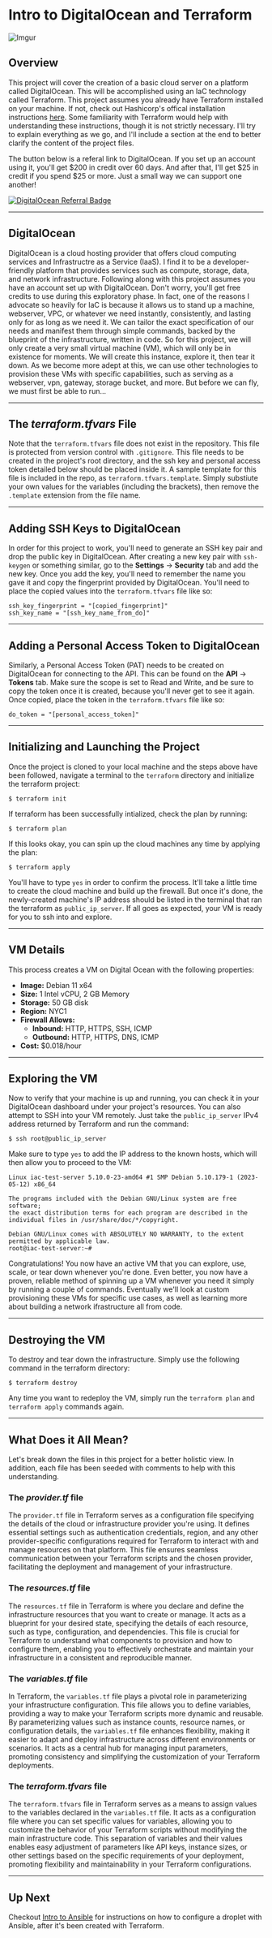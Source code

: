 # Intro to DigitalOcean and Terraform #

![Imgur](https://i.imgur.com/NdWVCBC.jpg)

## Overview ##

This project will cover the creation of a basic cloud server on a platform called DigitalOcean. This will be accomplished using an IaC technology called Terraform. This project assumes you already have Terraform installed on your machine. If not, check out Hashicorp's offical installation instructions [here](https://developer.hashicorp.com/terraform/install). Some familiarity with Terraform would help with understanding these instructions, though it is not strictly necessary. I'll try to explain everything as we go, and I'll include a section at the end to better clarify the content of the project files.

The button below is a referal link to DigitalOcean. If you set up an account using it, you'll get $200 in credit over 60 days. And after that, I'll get $25 in credit if you spend $25 or more. Just a small way we can support one another!

[![DigitalOcean Referral Badge](https://web-platforms.sfo2.cdn.digitaloceanspaces.com/WWW/Badge%201.svg)](https://www.digitalocean.com/?refcode=b2ef32b53bbc&utm_campaign=Referral_Invite&utm_medium=Referral_Program&utm_source=badge)

---

## DigitalOcean ##

DigitalOcean is a cloud hosting provider that offers cloud computing services and Infrastructre as a Service (IaaS). I find it to be a developer-friendly platform that provides services such as compute, storage, data, and network infrastructure. Following along with this project assumes you have an account set up with DigitalOcean. Don't worry, you'll get free credits to use during this exploratory phase. In fact, one of the reasons I advocate so heavily for IaC is because it allows us to stand up a machine, webserver, VPC, or whatever we need instantly, consistently, and lasting only for as long as we need it. We can tailor the exact specification of our needs and manifest them through simple commands, backed by the blueprint of the infrastructure, written in code. So for this project, we will only create a very small virtual machine (VM), which will only be in existence for moments. We will create this instance, explore it, then tear it down. As we become more adept at this, we can use other technologies to provision these VMs with specific capabilities, such as serving as a webserver, vpn, gateway, storage bucket, and more. But before we can fly, we must first be able to run...

---

## The *terraform.tfvars* File ##

Note that the `terraform.tfvars` file does not exist in the repository. This file is protected from version control with `.gitignore`. This file needs to be created in the project's root directory, and the ssh key and personal access token detailed below should be placed inside it. A sample template for this file is included in the repo, as `terraform.tfvars.template`. Simply substiute your own values for the variables (including the brackets), then remove the `.template` extension from the file name.

---

## Adding SSH Keys to DigitalOcean ##

In order for this project to work, you'll need to generate an SSH key pair and drop the public key in DigitalOcean. After creating a new key pair with `ssh-keygen` or something similar, go to the **Settings** -> **Security** tab and add the new key. Once you add the key, you'll need to remember the name you gave it and copy the fingerprint provided by DigitalOcean. You'll need to place the copied values into the `terraform.tfvars` file like so:

```hcl
ssh_key_fingerprint = "[copied_fingerprint]"
ssh_key_name = "[ssh_key_name_from_do]"
```

---

## Adding a Personal Access Token to DigitalOcean ##

Similarly, a Personal Access Token (PAT) needs to be created on DigitalOcean for connecting to the API. This can be found on the **API** -> **Tokens** tab. Make sure the scope is set to Read and Write, and be sure to copy the token once it is created, because you'll never get to see it again. Once copied, place the token in the `terraform.tfvars` file like so:

```hcl
do_token = "[personal_access_token]"
```

---

## Initializing and Launching the Project ##

Once the project is cloned to your local machine and the steps above have been followed, navigate a terminal to the `terraform` directory and initialize the terraform project:

```shell
$ terraform init
```

If terraform has been successfully intialized, check the plan by running:

```shell
$ terraform plan
```

If this looks okay, you can spin up the cloud machines any time by applying the plan:

```shell
$ terraform apply
```

You'll have to type `yes` in order to confirm the process. It'll take a little time to create the cloud machine and build up the firewall. But once it's done, the newly-created machine's IP address should be listed in the terminal that ran the terraform as `public_ip_server`. If all goes as expected, your VM is ready for you to ssh into and explore.

---

## VM Details ##

This process creates a VM on Digital Ocean with the following properties:

- **Image:** Debian 11 x64
- **Size:** 1 Intel vCPU, 2 GB Memory
- **Storage:** 50 GB disk
- **Region:** NYC1
- **Firewall Allows:** 
   - **Inbound:** HTTP, HTTPS, SSH, ICMP
   - **Outbound:** HTTP, HTTPS, DNS, ICMP
- **Cost:** $0.018/hour

---

## Exploring the VM ##

Now to verify that your machine is up and running, you can check it in your DigitalOcean dashboard under your project's resources. You can also attempt to SSH into your VM remotely. Just take the `public_ip_server` IPv4 address returned by Terraform and run the command:

```shell
$ ssh root@public_ip_server
```

Make sure to type `yes` to add the IP address to the known hosts, which will then allow you to proceed to the VM:

```shell
Linux iac-test-server 5.10.0-23-amd64 #1 SMP Debian 5.10.179-1 (2023-05-12) x86_64

The programs included with the Debian GNU/Linux system are free software;
the exact distribution terms for each program are described in the
individual files in /usr/share/doc/*/copyright.

Debian GNU/Linux comes with ABSOLUTELY NO WARRANTY, to the extent
permitted by applicable law.
root@iac-test-server:~#
```

Congratulations! You now have an active VM that you can explore, use, scale, or tear down whenever you're done. Even better, you now have a proven, reliable method of spinning up a VM whenever you need it simply by running a couple of commands. Eventually we'll look at custom provisioning these VMs for specific use cases, as well as learning more about building a network ifrastructure all from code.

---

## Destroying the VM ##

To destroy and tear down the infrastructure. Simply use the following command in the terraform directory:

```shell
$ terraform destroy
```

Any time you want to redeploy the VM, simply run the `terraform plan` and `terraform apply` commands again.

---

## What Does it All Mean? ##

Let's break down the files in this project for a better holistic view. In addition, each file has been seeded with comments to help with this understanding.

### The *provider.tf* file ###

The `provider.tf` file in Terraform serves as a configuration file specifying the details of the cloud or infrastructure provider you're using. It defines essential settings such as authentication credentials, region, and any other provider-specific configurations required for Terraform to interact with and manage resources on that platform. This file ensures seamless communication between your Terraform scripts and the chosen provider, facilitating the deployment and management of your infrastructure.

### The *resources.tf* file ###

The `resources.tf` file in Terraform is where you declare and define the infrastructure resources that you want to create or manage. It acts as a blueprint for your desired state, specifying the details of each resource, such as type, configuration, and dependencies. This file is crucial for Terraform to understand what components to provision and how to configure them, enabling you to effectively orchestrate and maintain your infrastructure in a consistent and reproducible manner.

### The *variables.tf* file ###

In Terraform, the `variables.tf` file plays a pivotal role in parameterizing your infrastructure configuration. This file allows you to define variables, providing a way to make your Terraform scripts more dynamic and reusable. By parameterizing values such as instance counts, resource names, or configuration details, the `variables.tf` file enhances flexibility, making it easier to adapt and deploy infrastructure across different environments or scenarios. It acts as a central hub for managing input parameters, promoting consistency and simplifying the customization of your Terraform deployments.

### The *terraform.tfvars* file ###

The `terraform.tfvars` file in Terraform serves as a means to assign values to the variables declared in the `variables.tf` file. It acts as a configuration file where you can set specific values for variables, allowing you to customize the behavior of your Terraform scripts without modifying the main infrastructure code. This separation of variables and their values enables easy adjustment of parameters like API keys, instance sizes, or other settings based on the specific requirements of your deployment, promoting flexibility and maintainability in your Terraform configurations.

---

## Up Next ##

Checkout [Intro to Ansible](https://github.com/IaC-Unleashed/Intro-to-Ansible) for instructions on how to configure a droplet with Ansible, after it's been created with Terraform.
